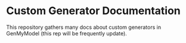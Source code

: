 # Custom Generator Documentation 

This repository gathers many docs about custom generators in GenMyModel (this rep will be frequently update).

